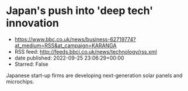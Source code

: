 # Japan's push into 'deep tech' innovation
 - https://www.bbc.co.uk/news/business-62719774?at_medium=RSS&at_campaign=KARANGA
 - RSS feed: http://feeds.bbci.co.uk/news/technology/rss.xml
 - date published: 2022-09-25 23:06:29+00:00
 - Starred: False

Japanese start-up firms are developing next-generation solar panels and microchips.
